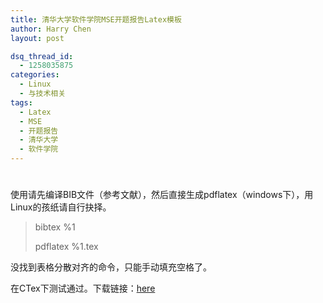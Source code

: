 ```yaml
---
title: 清华大学软件学院MSE开题报告Latex模板
author: Harry Chen
layout: post

dsq_thread_id:
  - 1258035875
categories:
  - Linux
  - 与技术相关
tags:
  - Latex
  - MSE
  - 开题报告
  - 清华大学
  - 软件学院
---
```

# 

使用请先编译BIB文件（参考文献），然后直接生成pdflatex（windows下），用Linux的孩纸请自行抉择。




> bibtex %1
>
> pdflatex %1.tex

没找到表格分散对齐的命令，只能手动填充空格了。

在CTex下测试通过。下载链接：[here][1]

   [1]: http://www.roybit.com/wp-content/uploads/2011/08/docs.rar (docs)
